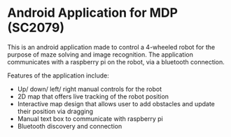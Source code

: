 # Android Application for MDP (SC2079)
This is an android application made to control a 4-wheeled robot for the purpose of maze solving and image recognition. The application communicates with a raspberry pi on the robot, via a bluetooth connection.

Features of the application include:
- Up/ down/ left/ right manual controls for the robot
- 2D map that offers live tracking of the robot position
- Interactive map design that allows user to add obstacles and update their position via dragging
- Manual text box to communicate with raspberry pi
- Bluetooth discovery and connection
